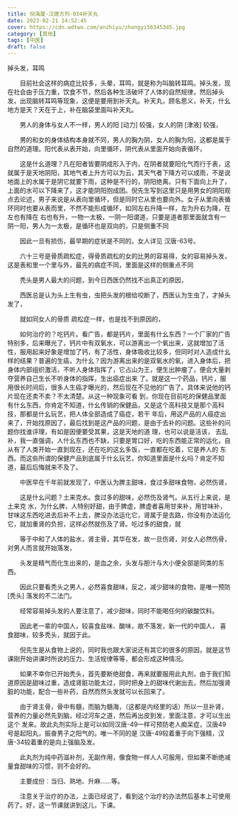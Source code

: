 ```yaml
---
title: 倪海厦-汉唐方剂-034补天丸
date: 2023-02-21 14:52:45
cover: https://cdn.wdtwo.com/anzhiyu/zhongyi56345345.jpg
category: [其他]
tags: [中医]
draft: false
---
```


掉头发，耳鸣

<!--more-->

　　目前社会这样的病症比较多，头晕，耳鸣，就是称为叫脑转耳鸣。掉头发，现在社会由于压力重，饮食不节，然后各种生活破坏了人体的自然规律，然后掉头发，出现脑转耳鸣等现象，这便是要用到补天丸。补天丸，顾名思义，补天，什幺地方是天？天在于上，补在脑袋里面叫补天丸。

　　男人的身体与女人不一样，男人的阳 [动力] 较强，女人的阴 [津液] 较强，

　　男的和女的身体结构本身就不同，男人的胸为阴，女人的胸为阳，这都是属于自然的道理。阳代表从表开始，向里循环，阴代表从里面开始向表循环，

　　这是什幺道理？凡在阳者皆要阴成形入于内，在阴者就要阳化气而行于表，这就属于是天地阴阳，其地气者上升方可以为云，其天气者下降方可以成雨，不是说地面上的水属于是阴它就要下雨，这种是不行的，阴阳绝离。只有下面向上升了，上面的水可以下降来了，这才能阴阳抱成团。倪先生写到这里只是用男女的阴阳观点去论述，男子来说是从表向里循环，但是同时它从里也要向外。女子从里向表循环同时也要从表而里，不然不能形成循环，如同左右升降一样，左为升右为降，在左也有降在 右也有升，一物一太极，一阴一阳谓道，只要是道者那里面就含有一阴一阳，男人为一太极，是循环也是双向的，只是侧重不同

　　因此一旦有损伤，最早期的症状是不同的。女人详见 汉唐-63号。

　　六十三号是骨质疏松症，得骨质疏松的女的比男的容易得，女的容易掉头发，这是表和里一个里与外，最先的病症不同，里面是这样的侧重点不同

　　秃头是男人最大的问题，到今日西医仍然找不出真正的原因，

　　西医总是认为头上生有虫，虫把头发的根给咬断了，西医认为生虫了，才掉头发了，

　　就如同女人的骨质 疏松症一样，也是找不到原因的，

　　如何治疗的？吃钙片。看广告，都是钙片，里面有什幺东西？一个厂家的广告特别多，后来曝光了，钙片中有双氧水，可以游离出一个氧出来，这就增加了活性，服用起来好象是增加了钙，有了活性，身体吸收比较多，但同时对人造成什幺样的结果？普遍的生癌，为什幺？因为游离出来的是双氧水的氧，进入身体后，把身体内部组织激活，不听人身体指挥了，它占山为王，便生出肿瘤了，便会大量剥夺营养自己生长不听身体的指挥，生出癌症出来 了。就是这一个药品，钙片，服用很长时间后，很多人生癌才曝光的，然后现在不见他的广告了。具体来说他的钙片现在还卖不卖？不太清楚。从这一种现象可看 到，你现在目前吃的保健品里面有什幺东西，你肯定不知道，什幺传销的保健品，又是这个高科技又是那个高科技，那都是什幺玩艺，把人体全部造成了癌症，若干 年后，用这产品的人癌症出来了，开始找原因了，最后找到是这产品的问题，是由于去补的问题。这些补的问题你找谁评理，有如是因便要受其果，这是天地的道 理，也可以说是活该， 去乱补，我一直强调，人什幺东西也不缺，只要是胃口好，吃的东西能正常的运化，自从有了人类开始一直到现在，还在吃的这幺多饭，一直都在吃着，它是养人的 东西。而这些所谓的保健产品到底属于什幺玩艺，你知道里面是什幺吗？肯定不知道，最后后悔就来不及了。

　　中医早在千年前就发现了，中医认为脾主甜味，食过多甜味食物，必然伤肾，

　　这是什幺问题？土来克水。食过多的甜味，必然伤及肾气。从五行上来说，是土来克 水，为什幺脾，人特别好甜，由于脾虚，脾虚者喜用甘来补，用甘味补，甘味这东西吃进去后补不上去，脾没办法运化它，肾属于是去路，你没有办法运化它，就加重肾的负担，这样必然就伤及了肾。吃过多的甜食，就

　　等于中和了人体的盐水，肾主骨，其华在发，故一旦伤肾，对女人必然伤骨，对男人而言就开始落发，

　　头发是精气而化生出来的，是血之余，头发与胆汁与大小便全部是同类的东西。

　　因此只要看秃头之男人，必然喜食甜味，反之，减少甜味的食物，是唯一预防 [秃头] 落发的不二法门。

　　经常容易掉头发的人要注意了，减少甜味，同时不能喝任何的碳酸饮料。

　　因此老一辈的中国人，较喜食盐味、酸味，故不落发，新一代的中国人， 喜食甜味，较多秃头，就因于此。

　　倪先生是从食物上说的，同时我也跟大家说还有其它的很多的原因，就是这节课刚开始讲课时所说的压力、生活规律等等，都会形成这种情况。

　　如果不幸你已开始秃头，首先要断绝甜食，再来就要服用此丸剂，由于我们知道原因是甜味过重，造成肾脏功能太过，同时把身上的甜味代谢出去，然后加强肾脏的功能，配合一些补药，自然而然头发就可以长回来了。

　　由于肾主骨，骨中有髓，而脑为髓海，（这都是内经里的话）所以一旦补肾，营养的力量必然先到脑，经过河车之道，然后再出皮到发，里面注意，才可以生出这个 发来。故此丸剂实际上是可以如同汉唐-49一样可预防老人痴呆症，汉唐49号是起阳丸，振奋男子之阳气的。唯一不同的是 汉唐-49较着重于向下强精，汉唐-34较着重的是向上强脑及发。

　　此丸剂为纯中药滋补剂，无副作用，像食物一样人人可服用，但如果不断绝减量食甜味的习惯，则不会好的。

　　主要成份︰当归、熟地、升麻……等。

　　注意关于治疗的办法，上面已经说了，看到这个治疗的办法然后基本上可使用药了。好，这一节课就讲到这儿，下课。


